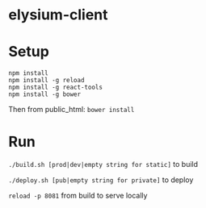 elysium-client
==============

Setup
=====

```
npm install
npm install -g reload
npm install -g react-tools
npm install -g bower
```
Then from public_html:
`bower install`

Run
===

`./build.sh [prod|dev|empty string for static]` to build

`./deploy.sh [pub|empty string for private]` to deploy

`reload -p 8081` from build to serve locally

